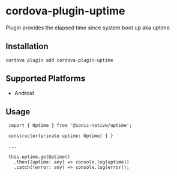 
# cordova-plugin-uptime

Plugin provides the elapsed time since system boot up aka uptime.

## Installation

    cordova plugin add cordova-plugin-uptime

## Supported Platforms

  - Android

## Usage

     import { Uptime } from '@ionic-native/uptime';  
      
     constructor(private uptime: Uptime) { }  
     
     ...  
      
     this.uptime.getUptime()  
       .then((uptime: any) => console.log(uptime))  
       .catch((error: any) => console.log(error));  


